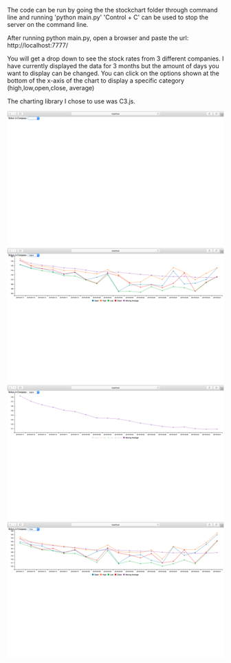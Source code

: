 The code can be run by going the the stockchart folder through command line and running 'python main.py'
'Control + C' can be used to stop the server on the command line.

After running python main.py, open a browser and paste the url: http://localhost:7777/

You will get a drop down to see the stock rates from 3 different companies. I have currently displayed the data for 3 months but the amount of days you want to display can be changed. You can click on the options shown at the bottom of the x-axis of the chart to display a specific category (high,low,open,close, average)

The charting library I chose to use was C3.js.

![alt text](image1.png)
![alt text](image2.png)
![alt text](image3.png)
![alt text](image4.png)